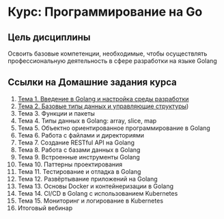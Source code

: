# Курс: Программирование на Go 

## Цель дисциплины
Освоить базовые компетенции, необходимые, чтобы осуществлять
профессиональную деятельность в сфере разработки на языке Golang

## Ссылки на Домашние задания курса

1. [Тема 1. Введение в Golang и настройка среды разработки](/src/github.com/HelloWorld/README.md)
1. [Тема 2. Базовые типы данных и управляющие структуры](/src/github.com/BudgetCalcSimple/README.md))
1. Тема 3. Функции и пакеты
1. Тема 4. Типы данных в Golang: array, slice, map
1. Тема 5. Объектно ориентированное программирование в Golang
1. Тема 6. Работа с файлами и директориями
1. Тема 7. Создание RESTful API на Golang
1. Тема 8. Работа с базами данных в Golang
1. Тема 9. Встроенные инструменты Golang
1. Тема 10. Паттерны проектирования
1. Тема 11. Тестирование и отладка в Golang
1. Тема 12. Развёртывание приложений на Golang
1. Тема 13. Основы Docker и контейнеризации в Golang
1. Тема 14. CI/CD в Golang с использованием Kubernetes
1. Тема 15. Мониторинг и логирование в Kubernetes
1. Итоговый вебинар